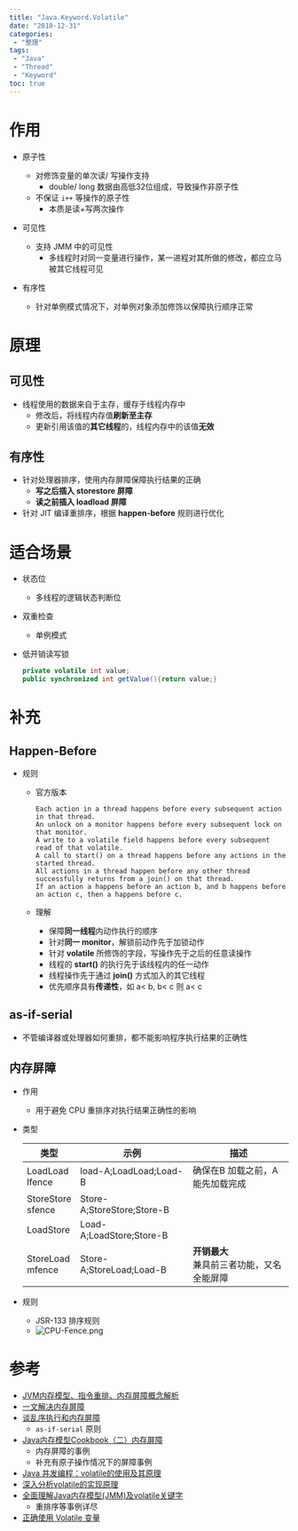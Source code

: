 ```yaml
---
title: "Java.Keyword.Volatile"
date: "2018-12-31"
categories:
 - "整理"
tags:
 - "Java"
 - "Thread"
 - "Keyword"
toc: true
---
```


# 作用
- 原子性
	- 对修饰变量的单次读/ 写操作支持
		- double/ long 数据由高低32位组成，导致操作非原子性
	- 不保证 `i++` 等操作的原子性
		- 本质是读+写两次操作

- 可见性
	- 支持 JMM 中的可见性
		- 多线程时对同一变量进行操作，某一进程对其所做的修改，都应立马被其它线程可见

- 有序性
	- 针对单例模式情况下，对单例对象添加修饰以保障执行顺序正常

# 原理

## 可见性
- 线程使用的数据来自于主存，缓存于线程内存中
	- 修改后，将线程内存值**刷新至主存**
	- 更新引用该值的**其它线程**的，线程内存中的该值**无效**

## 有序性
- 针对处理器排序，使用内存屏障保障执行结果的正确
	- **写之后插入 storestore 屏障**
	- **读之前插入 loadload 屏障**
- 针对 JIT 编译重排序，根据 **happen-before** 规则进行优化

# 适合场景
- 状态位
    - 多线程的逻辑状态判断位
- 双重检查
    - 单例模式
- 低开销读写锁

    ```java
    private volatile int value;
    public synchronized int getValue(){return value;}
    ```

# 补充

## Happen-Before
- 规则
	- 官方版本

		```
		Each action in a thread happens before every subsequent action in that thread. 
		An unlock on a monitor happens before every subsequent lock on that monitor. 
		A write to a volatile field happens before every subsequent read of that volatile. 
		A call to start() on a thread happens before any actions in the started thread. 
		All actions in a thread happen before any other thread successfully returns from a join() on that thread. 
		If an action a happens before an action b, and b happens before an action c, then a happens before c.
		```

	- 理解
		- 保障**同一线程**内动作执行的顺序
		- 针对**同一 monitor**，解锁前动作先于加锁动作
		- 针对 **volatile** 所修饰的字段，写操作先于之后的任意读操作
		- 线程的 **start()** 的执行先于该线程内的任一动作
		- 线程操作先于通过 **join()** 方式加入的其它线程
		- 优先顺序具有**传递性**，如 a< b, b< c 则 a< c

## as-if-serial
- 不管编译器或处理器如何重排，都不能影响程序执行结果的正确性

## 内存屏障
- 作用
	- 用于避免 CPU 重排序对执行结果正确性的影响

- 类型

	|         类型         |            示例            |                     描述                     |
	|----------------------|----------------------------|----------------------------------------------|
	| LoadLoad<br>lfence   | load-A;LoadLoad;Load-B     | 确保在B 加载之前，A能先加载完成              |
	| StoreStore<br>sfence | Store-A;StoreStore;Store-B |                                              |
	| LoadStore            | Load-A;LoadStore;Store-B   |                                              |
	| StoreLoad<br>mfence  | Store-A;StoreLoad;Load-B   | **开销最大**<br>兼具前三者功能，又名全能屏障 |

- 规则
	- JSR-133 排序规则
	- ![CPU-Fence.png](http://doc.yqjdcyy.com/17e1f29a-9ceb-4fba-9ac4-2808dca57af2.png)


# 参考
- [JVM内存模型、指令重排、内存屏障概念解析](https://www.cnblogs.com/chenyangyao/p/5269622.html)
- [一文解决内存屏障](https://monkeysayhi.github.io/2017/12/28/%E4%B8%80%E6%96%87%E8%A7%A3%E5%86%B3%E5%86%85%E5%AD%98%E5%B1%8F%E9%9A%9C/)
- [谈乱序执行和内存屏障](https://blog.csdn.net/dd864140130/article/details/56494925)
	- `as-if-serial` 原则
- [Java内存模型Cookbook（二）内存屏障](http://ifeve.com/jmm-cookbook-mb/)
	- 内存屏障的事例
    - 补充有原子操作情况下的屏障事例
- [Java 并发编程：volatile的使用及其原理](http://www.cnblogs.com/paddix/p/5428507.html)
- [深入分析volatile的实现原理](http://cmsblogs.com/?p=2092)
- [全面理解Java内存模型(JMM)及volatile关键字](https://blog.csdn.net/javazejian/article/details/72772461)
    - 重排序等事例详尽
- [正确使用 Volatile 变量](https://www.ibm.com/developerworks/cn/java/j-jtp06197.html)